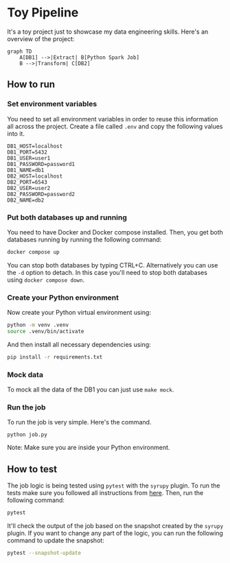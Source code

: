 # Toy Pipeline

It's a toy project just to showcase my data engineering skills. Here's an overview of the project:

```mermaid
graph TD
    A[DB1] -->|Extract| B[Python Spark Job]
    B -->|Transform| C[DB2]

```

## How to run

### Set environment variables

You need to set all environment variables in order to reuse this information all across the project. Create a file called `.env` and copy the following values into it.

```plaintext
DB1_HOST=localhost
DB1_PORT=5432
DB1_USER=user1
DB1_PASSWORD=password1
DB1_NAME=db1
DB2_HOST=localhost
DB2_PORT=6543
DB2_USER=user2
DB2_PASSWORD=password2
DB2_NAME=db2
```

### Put both databases up and running

You need to have Docker and Docker compose installed. Then, you get both databases running by running the following command:

```bash
docker compose up
```

You can stop both databases by typing CTRL+C. Alternatively you can use the `-d` option to detach. In this case you'll need to stop both databases using `docker compose down`.

### Create your Python environment

Now create your Python virtual environment using:

```bash
python -m venv .venv
source .venv/bin/activate
```

And then install all necessary dependencies using:

```bash
pip install -r requirements.txt
```

### Mock data

To mock all the data of the DB1 you can just use `make mock`.

### Run the job

To run the job is very simple. Here's the command.

```
python job.py
```

Note: Make sure you are inside your Python environment.

## How to test

The job logic is being tested using `pytest` with the `syrupy` plugin. To run the tests make sure you followed all instructions from [here](#create-your-python-environment). Then, run the following command:

```bash
pytest
```

It'll check the output of the job based on the snapshot created by the `syrupy` plugin. If you want to change any part of the logic, you can run the following command to update the snapshot:

```bash
pytest --snapshot-update
```